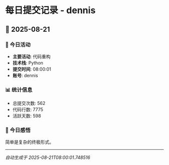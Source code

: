 # 每日提交记录 - dennis

## 📅 2025-08-21

### 🎯 今日活动
- **主要活动**: 代码重构
- **技术栈**: Python
- **提交时间**: 08:00:01
- **账号**: dennis

### 📊 统计信息
- 总提交次数: 562
- 代码行数: 7775
- 活跃天数: 598

### 💭 今日感悟
简单是复杂的终极形式。

---
*自动生成于 2025-08-21T08:00:01.748516*

